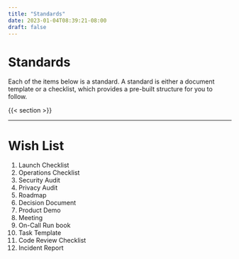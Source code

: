 ```yaml
---
title: "Standards"
date: 2023-01-04T08:39:21-08:00
draft: false
---
```


# Standards

Each of the items below is a standard. A standard is either a document template or a checklist, which provides a pre-built structure for you to follow.

{{< section >}}

----

# Wish List

1. Launch Checklist
2. Operations Checklist
3. Security Audit
4. Privacy Audit
5. Roadmap
6. Decision Document
7. Product Demo
8. Meeting
9. On-Call Run book
10. Task Template
11. Code Review Checklist
12. Incident Report
